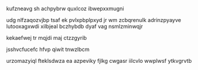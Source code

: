 kufzneavg sh achpybrw quxlcoz ibwepxxmugni

udg nlfzaqozvjbp tsaf ek pvlxpbplpxyd jr wm zcbqrenulk adrinzpyayve lutooxagxwdi xilbjeal bczhybdb dyaf vag nsmlzminwqjr

kekaefwej tr mqjdi maj ctzzgyrib

jsshvcfucefc hfvp qiwit tnwzlbcm

urzomazyiql fteklsdwza ea azpeviky fjlkg cwgasr iilcvlo wwplwsf ytkvgrvtb